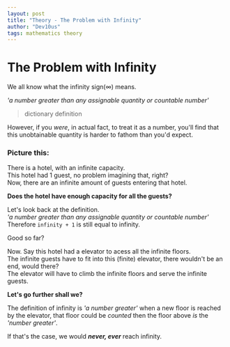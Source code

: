 ```yaml
---
layout: post
title: "Theory - The Problem with Infinity"
author: "Dev10us"
tags: mathematics theory
---
```


# The Problem with Infinity

We all know what the infinity sign(∞) means. 

_'a number greater than any assignable quantity or countable number'_ 
> dictionary definition

However, if you _were_, in actual fact, to treat it as a number, you'll find that this unobtainable quantity is harder to fathom than you'd expect.


### Picture this:

There is a hotel, with an infinite capacity. \
This hotel had 1 guest, no problem imagining that, right? \
Now, there are an infinite amount of guests entering that hotel.

**Does the hotel have enough capacity for all the guests?**

Let's look back at the definition. \
_'a number greater than any assignable quantity or countable number'_
Therefore `infinity + 1` is still equal to infinity.

Good so far?


Now. Say this hotel had a elevator to acess all the infinite floors.\
The infinite guests have to fit into this (finite) elevator, there wouldn't be an end, would there? \
The elevator will have to climb the infinite floors and serve the infinite guests.


**Let's go further shall we?**

The definition of infinity is _'a number greater'_ when a new floor is reached by the elevator, that floor could be _counted_ then the floor above _is_ the _'number greater'_.

If that's the case, we would _**never, ever**_ reach infinity.
